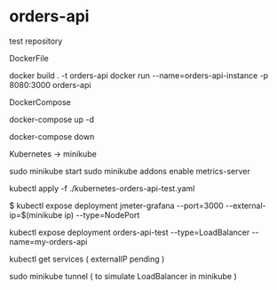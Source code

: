 # orders-api
test repository


DockerFile

docker build . -t orders-api
docker run --name=orders-api-instance -p 8080:3000 orders-api

DockerCompose

docker-compose up -d 

docker-compose down

Kubernetes -> minikube

sudo minikube start
sudo minikube addons enable metrics-server

kubectl apply -f ./kubernetes-orders-api-test.yaml

$ kubectl expose deployment jmeter-grafana --port=3000 --external-ip=$(minikube ip) --type=NodePort

kubectl expose deployment orders-api-test --type=LoadBalancer --name=my-orders-api

kubectl get services ( externalIP pending )

sudo minikube tunnel ( to simulate LoadBalancer in minikube )


